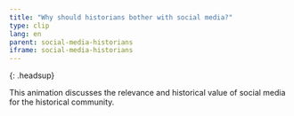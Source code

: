```yaml
---
title: "Why should historians bother with social media?"
type: clip
lang: en
parent: social-media-historians
iframe: social-media-historians
---
```


{: .headsup}                            

This animation discusses the relevance and historical value of social media for the historical community. 



<!-- more -->


